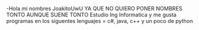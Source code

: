 -Hola mi nombres JoakitoUwU YA QUE NO QUIERO PONER NOMBRES TONTO AUNQUE SUENE TONTO
Estudio Ing Informatica y me gusta programas en los siguentes lenguajes = c#, java, c++ y un poco de python 

<!---
JoakitoUwU/JoakitoUwU is a ✨ special ✨ repository because its `README.md` (this file) appears on your GitHub profile.
You can click the Preview link to take a look at your changes.
--->
